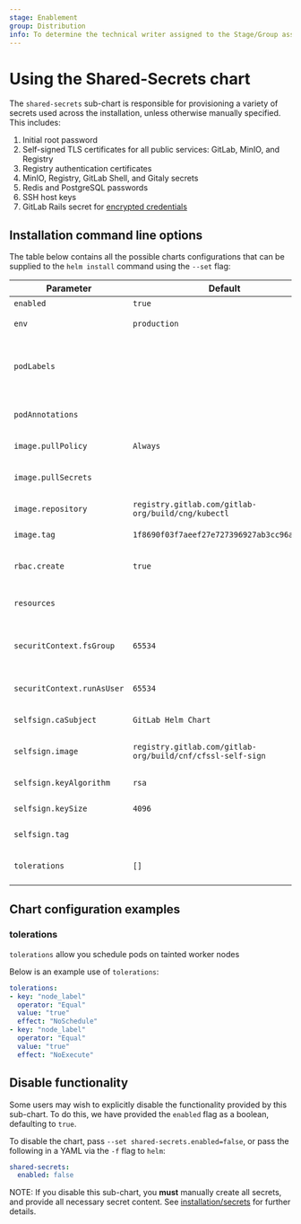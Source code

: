 ```yaml
---
stage: Enablement
group: Distribution
info: To determine the technical writer assigned to the Stage/Group associated with this page, see https://about.gitlab.com/handbook/engineering/ux/technical-writing/#designated-technical-writers
---
```


# Using the Shared-Secrets chart

The `shared-secrets` sub-chart is responsible for provisioning a variety of secrets
used across the installation, unless otherwise manually specified. This includes:

1. Initial root password
1. Self-signed TLS certificates for all public services: GitLab, MinIO, and Registry
1. Registry authentication certificates
1. MinIO, Registry, GitLab Shell, and Gitaly secrets
1. Redis and PostgreSQL passwords
1. SSH host keys
1. GitLab Rails secret for [encrypted credentials](https://docs.gitlab.com/ee/administration/encrypted_configuration.html)

## Installation command line options

The table below contains all the possible charts configurations that can be supplied
to the `helm install` command using the `--set` flag:

| Parameter                  | Default             | Description                         |
| -------------------------- | ------------------- | ----------------------------------- |
| `enabled`                  | `true`              | [See Below](#disable-functionality) |
| `env`                      | `production`        | Rails environment                   |
| `podLabels`                |                     | Supplemental Pod labels. Will not be used for selectors. |
| `podAnnotations`           |                     | Supplemental Pod annotations.       |
| `image.pullPolicy`         | `Always`            | Gitaly image pull policy            |
| `image.pullSecrets`        |                     | Secrets for the image repository    |
| `image.repository`         | `registry.gitlab.com/gitlab-org/build/cng/kubectl` | Gitaly image repository |
| `image.tag`                | `1f8690f03f7aeef27e727396927ab3cc96ac89e7` | Gitaly image tag |
| `rbac.create`              | `true`              | Create RBAC roles and bindings      |
| `resources`                |                     | resource requests, limits           |
| `securitContext.fsGroup`   | `65534`             | User ID to mount filesystems as     |
| `securitContext.runAsUser` | `65534`             | User ID to run the container as     |
| `selfsign.caSubject`       | `GitLab Helm Chart` | selfsign CA Subject                 |
| `selfsign.image`           | `registry.gitlab.com/gitlab-org/build/cnf/cfssl-self-sign` | selfsign image repository |
| `selfsign.keyAlgorithm`    | `rsa`               | selfsign cert key algorithm         |
| `selfsign.keySize`         | `4096`              | selfsign cert key size              |
| `selfsign.tag`             |                     | selfsign image tag                  |
| `tolerations`              | `[]`                | Toleration labels for pod assignment|

## Chart configuration examples

### tolerations

`tolerations` allow you schedule pods on tainted worker nodes

Below is an example use of `tolerations`:

```yaml
tolerations:
- key: "node_label"
  operator: "Equal"
  value: "true"
  effect: "NoSchedule"
- key: "node_label"
  operator: "Equal"
  value: "true"
  effect: "NoExecute"
```

## Disable functionality

Some users may wish to explicitly disable the functionality provided by this sub-chart.
To do this, we have provided the `enabled` flag as a boolean, defaulting to `true`.

To disable the chart, pass `--set shared-secrets.enabled=false`, or pass the following
in a YAML via the `-f` flag to `helm`:

```yaml
shared-secrets:
  enabled: false
```

NOTE:
If you disable this sub-chart, you **must** manually create all secrets,
and provide all necessary secret content. See [installation/secrets](../../installation/secrets.md#manual-secret-creation-optional)
for further details.
